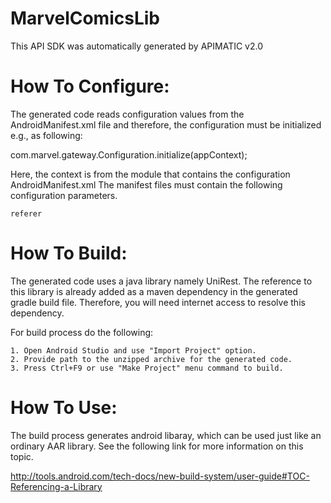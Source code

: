 MarvelComicsLib
=================
This API SDK was automatically generated by APIMATIC v2.0

How To Configure:
=================
The generated code reads configuration values from the AndroidManifest.xml file and 
therefore, the configuration must be initialized e.g., as following:

com.marvel.gateway.Configuration.initialize(appContext);

Here, the context is from the module that contains the configuration AndroidManifest.xml
The manifest files must contain the following configuration parameters.

	referer		

How To Build: 
=============
The generated code uses a java library namely UniRest. The reference to this
library is already added as a maven dependency in the generated gradle build
file. Therefore, you will need internet access to resolve this dependency.

For build process do the following:

    1. Open Android Studio and use "Import Project" option. 
    2. Provide path to the unzipped archive for the generated code.
    3. Press Ctrl+F9 or use "Make Project" menu command to build.

How To Use:
===========
The build process generates android libaray, which can be used just like an
ordinary AAR library. See the following link for more information on this
topic.

http://tools.android.com/tech-docs/new-build-system/user-guide#TOC-Referencing-a-Library